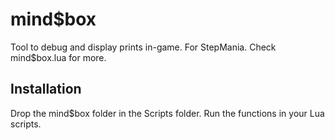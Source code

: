 # mind$box

Tool to debug and display prints in-game. For StepMania.
Check mind$box.lua for more.

## Installation

Drop the mind$box folder in the Scripts folder.
Run the functions in your Lua scripts.

 
